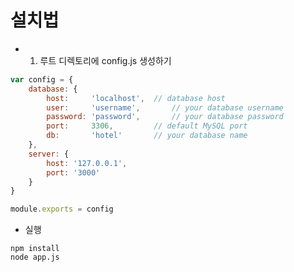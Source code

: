 # 설치법
- 1. 루트 디렉토리에 config.js 생성하기

```javascript
var config = {
	database: {
		host:	  'localhost', 	// database host
		user: 	  'username', 		// your database username
		password: 'password', 		// your database password
		port: 	  3306, 		// default MySQL port
		db: 	  'hotel' 		// your database name
	},
	server: {
		host: '127.0.0.1',
		port: '3000'
	}
}

module.exports = config
```

- 실행

```
npm install
node app.js 
```

